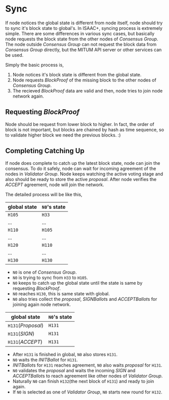 # Sync

If node notices the global state is different from node itself, node should try to sync it's block state to global's. In ISAAC+, syncing process is extremely simple. There are some differences in various sync cases, but basically node requests the block state from the other nodes of *Consensus Group*. The node outside *Consensus Group* can not request the block data from *Consensus Group* directly, but the MITUM API server or other services can be used.

Simply the basic process is,

1. Node notices it's block state is different from the global state.
1. Node requests *BlockProof* of the missing block to the other nodes of *Consensus Group*.
1. The recieved *BlockProof* data are valid and then, node tries to join node network again.

## Requesting *BlockProof*

Node should be request from lower block to higher. In fact, the order of block is not important, but blocks are chained by hash as time sequence, so to validate higher block we need the previous blocks. :)

## Completing Catching Up

If node does complete to catch up the latest block state, node can join the consensus. To do it safely, node can wait for incoming agreement of the nodes in *Validator Group*. Node keeps watching the active voting stage and also should be ready to store the active *proposal*. After node verifies the *ACCEPT* agreement, node will join the network.

The detailed process will be like this,

| global state  | `N0`'s state  |
|---------------|---------------|
|  `H105`       | `H33 `        |
|  ...          | ...           |
|  `H110`       | `H105`        |
|  ...          | ...           |
|  `H120`       | `H110`        |
|  ...          | ...           |
|  `H130`       | `H130`        |

* `N0` is one of *Consensus Group*.
* `N0` is trying to sync from `H33` to `H105`.
* `N0` keeps to catch up the global state until the state is same by requesting *BlockProof*.
* `N0` reaches `H130`, this is same state with global.
* `N0` also tries collect the *proposal*, *SIGNBallot*s and *ACCEPTBallot*s for joining again node network.

| global state       | `N0`'s state  |
|--------------------|---------------|
| `H131`(*Proposal*) | `H131`        |
| `H131`(*SIGN*)     | `H131`        |
| `H131`(*ACCEPT*)   | `H131`        |

* After `H131` is finished in global, `N0` also stores `H131`.
* `N0` waits the *INITBallot* for `H131`.
* *INITBallot*s for `H131` reaches agreement, `N0` also waits *proposal* for `H131`.
* `N0` validates the *proposal* and waits the incoming *SIGN* and *ACCEPTBallot*s to reach agreement like other nodes of *Validator Group*.
* Naturally `N0` can finish `H132`(the next block of `H131`) and ready to join again.
* If `N0` is selected as one of *Validator Group*, `N0` starts new round for `H132`.

